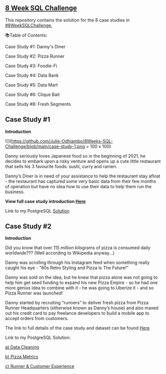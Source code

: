 ## [8 Week SQL Challenge](https://8weeksqlchallenge.com/getting-started/)
This repository contains the solution for the 8 case studies in [#8WeekSQLChallenge.](https://8weeksqlchallenge.com/getting-started/)

📚Table of Contents:

Case Study #1: Danny's Diner

Case Study #2: Pizza Runner

Case Study #3: Foodie-Fi

Case Study #4: Data Bank

Case Study #5: Data Mart

Case Study #6: Clique Bait

Case Study #8: Fresh Segments

## Case Study #1
**Introduction**

![](https://github.com/Julie-Odhiambo/8Weeks-SQL-Challenge/blob/main/case-study-1.png = 100 x 100)

Danny seriously loves Japanese food so in the beginning of 2021, he decides to embark upon a risky venture and opens up a cute little restaurant that sells his 3 favourite foods: sushi, curry and ramen.

Danny’s Diner is in need of your assistance to help the restaurant stay afloat - the restaurant has captured some very basic data from their few months of operation but have no idea how to use their data to help them run the business.

**View full case study introduction [Here](https://8weeksqlchallenge.com/case-study-1/)**


Link to my PostgreSQL [Solution](https://github.com/Julie-Odhiambo/8Weeks-SQL-Challenge/blob/main/DannyDinner.sql/)

## Case Study #2

**Introduction**

Did you know that over 115 million kilograms of pizza is consumed daily worldwide??? (Well according to Wikipedia anyway…)

Danny was scrolling through his Instagram feed when something really caught his eye - “80s Retro Styling and Pizza Is The Future!”

Danny was sold on the idea, but he knew that pizza alone was not going to help him get seed funding to expand his new Pizza Empire - so he had one more genius idea to combine with it - he was going to Uberize it - and so Pizza Runner was launched!

Danny started by recruiting “runners” to deliver fresh pizza from Pizza Runner Headquarters (otherwise known as Danny’s house) and also maxed out his credit card to pay freelance developers to build a mobile app to accept orders from customers.

The link to full details of the case study and dataset can be found [Here](https://8weeksqlchallenge.com/case-study-2/)

Link to my PostgreSQL Solution: 

[a) Data Cleaning](https://github.com/Julie-Odhiambo/8Weeks-SQL-Challenge/blob/main/Case%20Study%20%232/1.%20Data%20Cleaning)

[b) Pizza Metrics](https://github.com/Julie-Odhiambo/8Weeks-SQL-Challenge/blob/main/Case%20Study%20%232/2.%20Pizza%20Metrics)

[c) Runner & Customer Experience](https://github.com/Julie-Odhiambo/8Weeks-SQL-Challenge/blob/main/Case%20Study%20%232/3.%20Runner%20and%20Customer%20Experience)
